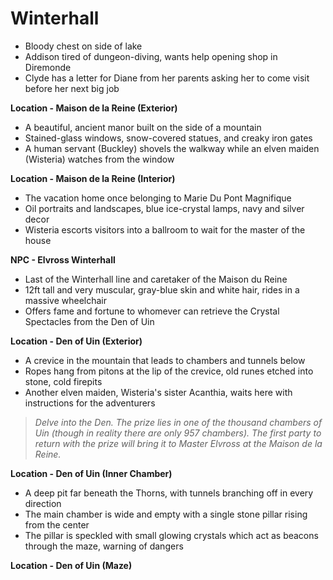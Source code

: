 # Winterhall
- Bloody chest on side of lake
- Addison tired of dungeon-diving, wants help opening shop in Diremonde
- Clyde has a letter for Diane from her parents asking her to come visit before her next big job

**Location - Maison de la Reine (Exterior)**
- A beautiful, ancient manor built on the side of a mountain
- Stained-glass windows, snow-covered statues, and creaky iron gates
- A human servant (Buckley) shovels the walkway while an elven maiden (Wisteria) watches from the window

**Location - Maison de la Reine (Interior)**
- The vacation home once belonging to Marie Du Pont Magnifique
- Oil portraits and landscapes, blue ice-crystal lamps, navy and silver decor
- Wisteria escorts visitors into a ballroom to wait for the master of the house

**NPC - Elvross Winterhall**
- Last of the Winterhall line and caretaker of the Maison du Reine
- 12ft tall and very muscular, gray-blue skin and white hair, rides in a massive wheelchair
- Offers fame and fortune to whomever can retrieve the Crystal Spectacles from the Den of Uin

**Location - Den of Uin (Exterior)**
- A crevice in the mountain that leads to chambers and tunnels below
- Ropes hang from pitons at the lip of the crevice, old runes etched into stone, cold firepits
- Another elven maiden, Wisteria's sister Acanthia, waits here with instructions for the adventurers

> *Delve into the Den. The prize lies in one of the thousand chambers of Uin (though in reality there are only 957 chambers). The first party to return with the prize will bring it to Master Elvross at the Maison de la Reine.*

**Location - Den of Uin (Inner Chamber)**
- A deep pit far beneath the Thorns, with tunnels branching off in every direction
- The main chamber is wide and empty with a single stone pillar rising from the center
- The pillar is speckled with small glowing crystals which act as beacons through the maze, warning of dangers

**Location - Den of Uin (Maze)**

